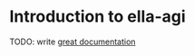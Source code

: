 # Introduction to ella-agi

TODO: write [great documentation](http://jacobian.org/writing/what-to-write/)
